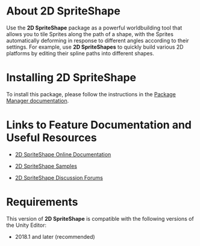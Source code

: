 # About 2D SpriteShape

Use the **2D SpriteShape** package as a powerful worldbuilding tool that allows you to tile Sprites along the path of a shape, with the Sprites automatically deforming in response to different angles according to their settings. For example, use **2D SpriteShapes** to quickly build various 2D platforms by editing their spline paths into different shapes.

# Installing 2D SpriteShape

To install this package, please follow the instructions in the [Package Manager documentation](https://docs.unity3d.com/Packages/com.unity.package-manager-ui@1.9/manual/index.html).

# Links to Feature Documentation and Useful Resources

* [2D SpriteShape Online Documentation](https://github.com/Unity-Technologies/2d-spriteshape-samples/blob/master/Documentation/SpriteShape.md)

* [2D SpriteShape Samples](https://github.com/Unity-Technologies/2d-spriteshape-samples)

* [2D SpriteShape Discussion Forums](https://forum.unity.com/threads/spriteshape-preview-package.522575/)

# Requirements

This version of **2D SpriteShape** is compatible with the following versions of the Unity Editor:

* 2018.1 and later (recommended)